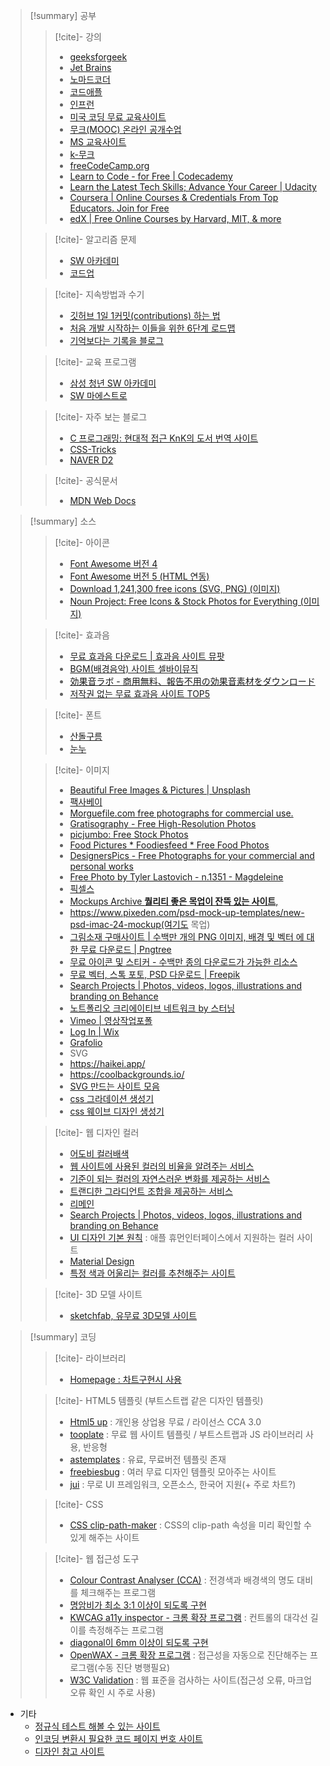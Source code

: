 
>[!summary] 공부
>>[!cite]- 강의
>> - [geeksforgeek](https://www.geeksforgeeks.org/difference-between-hardware-and-framework/)
>> - [Jet Brains](https://www.jetbrains.com/academy/?source=google&medium=cpc&campaign=APAC_en_APAC_JBAcademy_Video_Desktop&keyword=&content=609021332861&gclid=CjwKCAjw7p6aBhBiEiwA83fGuvi0AQiAMfACImM0EEtMUc_fvZyg33pqRQX8VN6oOjJ9Z2STo3FMbhoC9acQAvD_BwE)
>> - [노마드코더](https://nomadcoders.co/)
>> - [코드애플](https://codingapple.com/course/javascript-jquery-ui/?gclid=Cj0KCQjwhsmaBhCvARIsAIbEbH4NopKMG7nDwrN4AYvgoZQGI5t5vOkiS7_kfhIrD4zJHa7WQ1XsX5YaApFcEALw_wcB)
>> - [인프런](https://www.inflearn.com/)
>> - [미국 코딩 무료 교육사이트](https://code.org/)
>> - [무크(MOOC) 온라인 공개수업](https://www.coursera.org/)
>> - [MS 교육사이트](https://docs.microsoft.com/ko-kr/learn/browse/?filter-products=c)
>> - [k-무크](http://www.kmooc.kr/)
>> - [freeCodeCamp.org](https://www.freecodecamp.org/)
>> - [Learn to Code - for Free | Codecademy](https://www.codecademy.com/)
>> - [Learn the Latest Tech Skills; Advance Your Career | Udacity](https://www.udacity.com/)
>> - [Coursera | Online Courses & Credentials From Top Educators. Join for Free](https://www.coursera.org/)
>> - [edX | Free Online Courses by Harvard, MIT, & more](https://www.edx.org/)
>
>>[!cite]- 알고리즘 문제
>> - [SW 아카데미](https://swexpertacademy.com/main/main.do)
>> - [코드업](https://codeup.kr/)
>
>>[!cite]- 지속방법과 수기
>> - [깃허브 1일 1커밋(contributions) 하는 법 ](https://datamoney.tistory.com/163)
>> - [처음 개발 시작하는 이들을 위한 6단계 로드맵](https://software-creator.tistory.com/31)
>> - [기억보다는 기록을 블로그](https://jojoldu.tistory.com/)
>
>>[!cite]- 교육 프로그램
>> - [삼성 청년 SW 아카데미](https://www.ssafy.com/ksp/servlet/swp.content.controller.SwpContentServlet)
>> - [SW 마에스트로](https://www.swmaestro.org/sw/main/contents.do?menuNo=200033)
>
>>[!cite]- 자주 보는 블로그
>> - [C 프로그래밍: 현대적 접근 KnK의 도서 번역 사이트](https://wikidocs.net/book/2494)
>> - [CSS-Tricks](https://css-tricks.com/)
>> - [NAVER D2](https://d2.naver.com/home)
>
>>[!cite]- 공식문서
>> - [MDN Web Docs](https://developer.mozilla.org/ko/)

>[!summary] 소스
>>[!cite]- 아이콘
>> - [Font Awesome 버전 4](https://fontawesome.com/v4/icons/)
>> - [Font Awesome 버전 5 (HTML 연동)](https://fontawesome.com/icons?d=gallery)
>> - [Download 1,241,300 free icons (SVG, PNG) (이미지)](https://icons8.com/icons)
>> - [Noun Project: Free Icons & Stock Photos for Everything (이미지)](https://thenounproject.com/)
>
>>[!cite]- 효과음
>> - [무료 효과음 다운로드 | 효과음 사이트 뮤팟](https://www.mewpot.com/search/sound-effects?is_free=true)
>> - [BGM(배경음악) 사이트 셀바이뮤직](https://www.sellbuymusic.com/search/soundeffect/0/0/1)
>> - [効果音ラボ - 商用無料、報告不用の効果音素材をダウンロード](https://soundeffect-lab.info/)
>> - [저작권 없는 무료 효과음 사이트 TOP5](https://tldk9371.tistory.com/entry/%EC%A0%80%EC%9E%91%EA%B6%8C-%EC%97%86%EB%8A%94-%EB%AC%B4%EB%A3%8C-%ED%9A%A8%EA%B3%BC%EC%9D%8C-%EC%82%AC%EC%9D%B4%ED%8A%B8-TOP5)
>
>>[!cite]- 폰트 
>> - [산돌구름](https://www.sandollcloud.com/licensecombine.html?utm_source=youtube&utm_medium=cpv&utm_campaign=ad&utm_content=video_challenge&gclid=CjwKCAjwuIWHBhBDEiwACXQYsbBKK-3S4gY9NqvD45_6ik6Sw9G4Y8IYCT_ewGfpChxbGnR3HyRoHxoC_QYQAvD_BwE)
>> - [눈누](https://noonnu.cc/font_page?commit=filter&search=&search=&editor=&category_use_ids%5B%5D=4&order_by=pd)
>
>>[!cite]- 이미지
>> - [Beautiful Free Images & Pictures | Unsplash](https://unsplash.com/?utm_source=medium&utm_medium=referral)
>> - [팩사베이](https://pixabay.com/ko/)
>> - [Morguefile.com free photographs for commercial use.](https://morguefile.com/)
>> - [Gratisography - Free High-Resolution Photos](https://gratisography.com/page/2/)
>> - [picjumbo: Free Stock Photos](https://picjumbo.com/)
>> - [Food Pictures * Foodiesfeed * Free Food Photos](https://www.foodiesfeed.com/)
>> - [DesignersPics - Free Photographs for your commercial and personal works](http://www.designerspics.com/page/2/)
>> - [Free Photo by Tyler Lastovich - n.1351 - Magdeleine](https://magdeleine.co/photo-by-tyler-lastovich-n-1351/)
>> - [픽셀스](https://www.pexels.com/ko-kr/)
>> - [Mockups Archive **퀄리티 좋은 목업이 잔뜩 있는 사이트**,](https://www.mockupworld.co/all-mockups/)
>> - https://www.pixeden.com/psd-mock-up-templates/new-psd-imac-24-mockup(여기도 목업)
>> - [그림소재 구매사이트 | 수백만 개의 PNG 이미지, 배경 및 벡터 에 대한 무료 다운로드 | Pngtree](https://kor.pngtree.com/)
>> - [무료 아이콘 및 스티커 - 수백만 종의 다운로드가 가능한 리소스](https://www.flaticon.com/kr/)
>> - [무료 벡터, 스톡 포토, PSD 다운로드 | Freepik](https://kr.freepik.com/)
>> - [Search Projects | Photos, videos, logos, illustrations and branding on Behance](https://www.behance.net/)
>> - [노트폴리오 크리에이티브 네트워크 by 스터닝](https://notefolio.net/)
>> - [Vimeo | 영상작업포폴](https://vimeo.com/)
>> - [Log In | Wix](https://manage.wix.com/)
>> - [Grafolio](https://grafolio.naver.com/)
>> - SVG
>>	- https://haikei.app/ 
>>	- https://coolbackgrounds.io/
>>	- [SVG 만드는 사이트 모음](https://ldrerin.tistory.com/485)
>> - [css 그라데이션 생성기](https://cssgradient.io/)
>> - [css 웨이브 디자인 생성기](https://www.shapedivider.app/)
>
>>[!cite]- 웹 디자인 컬러
>> - [어도비 컬러배색](https://color.adobe.com/ko/create)
>> - [웹 사이트에 사용된 컬러의 비율을 알려주는 서비스](http://webcolourdata.com/)
>> - [기준이 되는 컬러의 자연스러운 변화를 제공하는 서비스](http://colllor.com/)
>> - [트랜디한 그라디언트 조합을 제공하는 서비스](https://uigradients.com/>[!summary]Mello)
>> - [리메인](http://www.remain.co.kr/)
>> - [Search Projects | Photos, videos, logos, illustrations and branding on Behance](https://www.behance.net/)
>> - [UI 디자인 기본 원칙](https://developer.apple.com/kr/design/tips/) : 애플 휴먼인터페이스에서 지원하는 컬러 사이트
>> - [Material Design](https://m3.material.io/styles/color/overview>[!summary]!/?view.left=0&view.right=0)
>> - [특정 색과 어울리는 컬러를 추천해주는 사이트](https://mycolor.space/)
>
>> [!cite]- 3D 모델 사이트
>> - [sketchfab, 유무료 3D모델 사이트](https://sketchfab.com/)

>[!summary] 코딩
>>[!cite]- 라이브러리
>> - [Homepage : 차트구현시 사용](https://www.highcharts.com/)
>
>>[!cite]- HTML5 템플릿 (부트스트랩 같은 디자인 템플릿)
>> - [Html5 up](https://html5up.net/) : 개인용 상업용 무료 / 라이선스 CCA 3.0
>> - [tooplate](https://www.tooplate.com/) : 무료 웹 사이트 템플릿 / 부트스트랩과 JS 라이브러리 사용, 반응형
>> - [astemplates](https://www.astemplates.com/) : 유료, 무료버전 템플릿 존재
>> - [freebiesbug](https://freebiesbug.com/) : 여러 무료 디자인 템플릿 모아주는 사이트
>> - [jui](http://jui.io/?lang=ko) : 무로 UI 프레임워크, 오픈소스, 한국어 지원(+ 주로 차트?)
>
>>[!cite]- CSS
>> - [CSS clip-path-maker](https://bennettfeely.com/clippy/) : CSS의 clip-path 속성을 미리 확인할 수 있게 해주는 사이트
> 
>>[!cite]- 웹 접근성 도구
>> - [Colour Contrast Analyser (CCA)](https://www.tpgi.com/color-contrast-checker/) : 전경색과 배경색의 명도 대비를 체크해주는 프로그램
>> - [명암비가 최소 3:1 이상이 되도록 구현](https://velog.io/@layssingcar/%ED%85%8D%EC%8A%A4%ED%8A%B8-%EC%BD%98%ED%85%90%EC%B8%A0%EC%9D%98-%EB%AA%85%EB%8F%84-%EB%8C%80%EB%B9%84)
>>- [KWCAG a11y inspector - 크롬 확장 프로그램](https://chrome.google.com/webstore/detail/kwcag-a11y-inspector/ngcmkfaolkgkjbddhjnhgoekgaamjibo?hl=ko) : 컨트롤의 대각선 길이를 측정해주는 프로그램
>>	- [diagonal이 6mm 이상이 되도록 구현](https://velog.io/@layssingcar/%EC%A1%B0%EC%9E%91-%EA%B0%80%EB%8A%A5)
>> -  [OpenWAX - 크롬 확장 프로그램](https://chrome.google.com/webstore/detail/openwax/bfahpbmaknaeohgdklfbobogpdngngoe?hl=ko) : 접근성을 자동으로 진단해주는 프로그램(수동 진단 병행필요)
>> -  [W3C Validation](https://validator.w3.org/) : 웹 표준을 검사하는 사이트(접근성 오류, 마크업 오류 확인 시 주로 사용)

- 기타
	- [정규식 테스트 해볼 수 있는 사이트](https://regex101.com/)
	- [인코딩 변환시 필요한 코드 페이지 번호 사이트](https://learn.microsoft.com/en-us/windows/win32/intl/code-page-identifiers)
	- [디자인 참고 사이트](https://dribbble.com/)